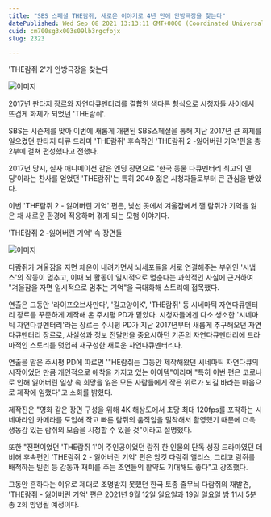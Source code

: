 ```yaml
---
title: "SBS 스페셜 THE람쥐, 새로운 이야기로 4년 만에 안방극장을 찾는다"
datePublished: Wed Sep 08 2021 13:13:11 GMT+0000 (Coordinated Universal Time)
cuid: cm700sg3x003s09lb3rgcfojx
slug: 2323

---
```



'THE람쥐 2'가 안방극장을 찾는다

![이미지](https://cdn.hashnode.com/res/hashnode/image/upload/v1739250409818/804d1743-aa19-44e4-ae71-352edcafefe8.jpeg)

2017년 판타지 장르와 자연다큐멘터리를 결합한 색다른 형식으로 시청자들 사이에서 뜨겁게 화제가 되었던 'THE람쥐'.

SBS는 시즌제를 맞아 이번에 새롭게 개편된 SBS스페셜을 통해 지난 2017년 큰 화제를 일으켰던 판타지 다큐 드라마 'THE람쥐' 후속작인 'THE람쥐 2 -잃어버린 기억'편을 총 2부에 걸쳐 편성했다고 전했다.

2017년 당시, 실사 애니메이션 같은 엔딩 장면으로 '한국 동물 다큐멘터리 최고의 엔딩'이라는 찬사를 얻었던 'THE람쥐'는 특히 2049 젊은 시청자들로부터 큰 관심을 받았다.

이번 'THE람쥐 2 - 잃어버린 기억' 편은, 낯선 곳에서 겨울잠에서 깬 람쥐가 기억을 잃은 채 새로운 환경에 적응하며 겪게 되는 모험 이야기다.

'THE람쥐 2 -잃어버린 기억' 속 장면들

![이미지](https://cdn.hashnode.com/res/hashnode/image/upload/v1739250412128/a90300e5-c7c4-4f06-8e3a-ca5065b8e43a.png)

다람쥐가 겨울잠을 자면 체온이 내려가면서 뇌세포들을 서로 연결해주는 부위인 '시냅스'의 작동이 멈추고, 이때 뇌 활동이 일시적으로 멈춘다는 과학적인 사실에 근거하여 "겨울잠을 자면 일시적으로 멈추는 기억"을 극대화해 스토리에 접목했다.

연출은 그동안 '라이프오브사만다', '길고양이K', 'THE람쥐' 등 시네마틱 자연다큐멘터리 장르를 꾸준하게 제작해 온 주시평 PD가 맡았다. 시청자들에겐 다소 생소한 '시네마틱 자연다큐멘터리'라는 장르는 주시평 PD가 지난 2017년부터 새롭게 추구해오던 자연다큐멘터리 장르로, 사실성과 정보 전달만을 중요시하던 기존의 자연다큐멘터리에 드라마적인 스토리를 덧입혀 재구성한 새로운 자연다큐멘터리다.

연출을 맡은 주시평 PD에 따르면 '"HE람쥐는 그동안 제작해왔던 시네마틱 자연다큐의 시작이었던 만큼 개인적으로 애착을 가지고 있는 아이템"이라며 "특히 이번 편은 코로나로 인해 잃어버린 일상 속 희망을 잃은 모든 사람들에게 작은 위로가 되길 바라는 마음으로 제작에 임했다"고 소회를 밝혔다.

제작진은 "영화 같은 장면 구성을 위해 4K 해상도에서 초당 최대 120fps를 포착하는 시네마라인 카메라를 도입해 작고 빠른 람쥐의 움직임을 밀착해서 촬영했기 때문에 더욱 생동감 있는 람쥐의 모습을 시청할 수 있을 것"이라고 설명했다.

또한 "전편이었던 'THE람쥐 1'이 주인공이었던 람쥐 한 인물의 단독 성장 드라마였던 데 비해 후속편인 'THE람쥐 2 - 잃어버린 기억' 편은 암컷 다람쥐 앨리스, 그리고 람쥐를 배척하는 빌런 등 감동과 재미를 주는 조연들의 활약도 기대해도 좋다"고 강조했다.

그동안 흔하다는 이유로 제대로 조명받지 못했던 한국 토종 줄무늬 다람쥐의 재발견, 'THE람쥐 - 잃어버린 기억' 편은 2021년 9월 12일 일요일과 19일 일요일 밤 11시 5분 총 2회 방영될 예정이다.